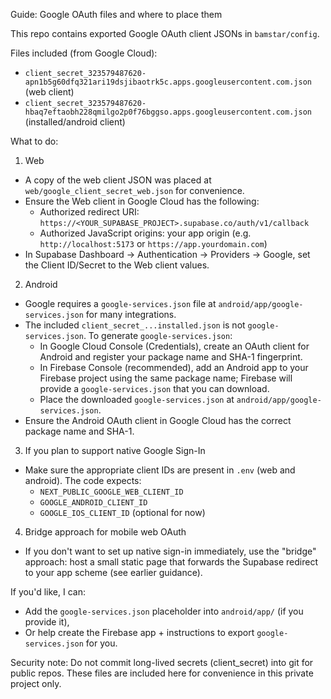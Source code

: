 Guide: Google OAuth files and where to place them

This repo contains exported Google OAuth client JSONs in `bamstar/config`.

Files included (from Google Cloud):
- `client_secret_323579487620-apn1b5g60dfq321ari19dsjibaotrk5c.apps.googleusercontent.com.json` (web client)
- `client_secret_323579487620-hbaq7eftaobh228qmilgo2p0f76bggso.apps.googleusercontent.com.json` (installed/android client)

What to do:

1) Web
- A copy of the web client JSON was placed at `web/google_client_secret_web.json` for convenience.
- Ensure the Web client in Google Cloud has the following:
  - Authorized redirect URI: `https://<YOUR_SUPABASE_PROJECT>.supabase.co/auth/v1/callback`
  - Authorized JavaScript origins: your app origin (e.g. `http://localhost:5173` or `https://app.yourdomain.com`)
- In Supabase Dashboard → Authentication → Providers → Google, set the Client ID/Secret to the Web client values.

2) Android
- Google requires a `google-services.json` file at `android/app/google-services.json` for many integrations.
- The included `client_secret_...installed.json` is not `google-services.json`. To generate `google-services.json`:
  - In Google Cloud Console (Credentials), create an OAuth client for Android and register your package name and SHA-1 fingerprint.
  - In Firebase Console (recommended), add an Android app to your Firebase project using the same package name; Firebase will provide a `google-services.json` that you can download.
  - Place the downloaded `google-services.json` at `android/app/google-services.json`.
- Ensure the Android OAuth client in Google Cloud has the correct package name and SHA-1.

3) If you plan to support native Google Sign-In
- Make sure the appropriate client IDs are present in `.env` (web and android). The code expects:
  - `NEXT_PUBLIC_GOOGLE_WEB_CLIENT_ID`
  - `GOOGLE_ANDROID_CLIENT_ID`
  - `GOOGLE_IOS_CLIENT_ID` (optional for now)

4) Bridge approach for mobile web OAuth
- If you don't want to set up native sign-in immediately, use the "bridge" approach: host a small static page that forwards the Supabase redirect to your app scheme (see earlier guidance).

If you'd like, I can:
- Add the `google-services.json` placeholder into `android/app/` (if you provide it),
- Or help create the Firebase app + instructions to export `google-services.json` for you.

Security note: Do not commit long-lived secrets (client_secret) into git for public repos. These files are included here for convenience in this private project only.
